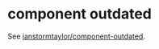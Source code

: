 # component outdated

See [ianstormtaylor/component-outdated](https://github.com/ianstormtaylor/component-outdated).
